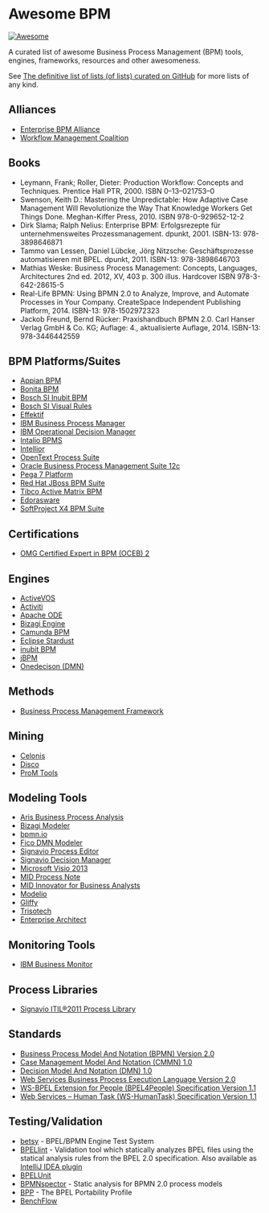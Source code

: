 # Awesome BPM

[![Awesome](https://cdn.rawgit.com/sindresorhus/awesome/d7305f38d29fed78fa85652e3a63e154dd8e8829/media/badge.svg)](https://github.com/sindresorhus/awesome)

A curated list of awesome Business Process Management (BPM) tools, engines, frameworks, resources and other awesomeness.

See [The definitive list of lists (of lists) curated on GitHub](https://github.com/jnv/lists) for more lists of any kind.

## Alliances
* [Enterprise BPM Alliance](http://bpm-alliance.org/bpm-alliance/)
* [Workflow Management Coalition](http://www.wfmc.org)

## Books
* Leymann, Frank; Roller, Dieter: Production Workflow: Concepts and Techniques. Prentice Hall PTR, 2000. ISBN 0–13–021753–0
* Swenson, Keith D.: Mastering the Unpredictable: How Adaptive Case Management Will Revolutionize the Way That Knowledge Workers Get Things Done. Meghan-Kiffer Press, 2010. ISBN 978-0-929652-12-2
* Dirk Slama; Ralph Nelius: Enterprise BPM: Erfolgsrezepte für unternehmensweites Prozessmanagement. dpunkt, 2001. ISBN-13: 978-3898646871
* Tammo van Lessen, Daniel Lübcke, Jörg Nitzsche: Geschäftsprozesse automatisieren mit BPEL. dpunkt, 2011. ISBN-13: 978-3898646703
* Mathias Weske: Business Process Management: Concepts, Languages, Architectures 
2nd ed. 2012, XV, 403 p. 300 illus. Hardcover ISBN 978-3-642-28615-5
* Real-Life BPMN: Using BPMN 2.0 to Analyze, Improve, and Automate Processes in Your Company. CreateSpace Independent Publishing Platform, 2014. ISBN-13: 978-1502972323
* Jackob Freund, Bernd Rücker: Praxishandbuch BPMN 2.0. Carl Hanser Verlag GmbH & Co. KG; Auflage: 4., aktualisierte Auflage, 2014. ISBN-13: 978-3446442559

## BPM Platforms/Suites
* [Appian BPM](http://www.appian.com/bpm-software/)
* [Bonita BPM](http://www.bonitasoft.com/products-v2#about-bonita-bpm)
* [Bosch SI Inubit BPM](https://www.bosch-si.com/products/business-process-management-bpm/business-process-management.html)
* [Bosch SI Visual Rules](https://www.bosch-si.com/products/business-rules-management-brm/visual-rules.html)
* [Effektif](http://www.effektif.com/)
* [IBM Business Process Manager](http://www-03.ibm.com/software/products/de/business-process-manager-family)
* [IBM Operational Decision Manager](http://www-03.ibm.com/software/products/en/odm)
* [Intalio BPMS](http://www.intalio.com/products/bpms/overview/)
* [Intellior](http://www.intellior.ag/software/leistungsstaerke/modularitaet-und-preise/ueberblick/)
* [OpenText Process Suite](http://www.opentext.com/what-we-do/products/business-process-management)
* [Oracle Business Process Management Suite 12c](http://www.oracle.com/us/technologies/bpm/suite/overview/index.html)
* [Pega 7 Platform](http://www.pega.com/products/pega-7)
* [Red Hat JBoss BPM Suite](http://www.jboss.org/products/bpmsuite/overview/)
* [Tibco Active Matrix BPM](http://www.tibco.com/products/automation/business-process-management/activematrix-bpm)
* [Edorasware](http://www.edorasware.com)
* [SoftProject X4 BPM Suite](http://www.x4bpm.com/bpm-suite.html)

## Certifications
* [OMG Certified Expert in BPM (OCEB) 2](http://www.omg.org/oceb-2/index.htm)

## Engines
* [ActiveVOS](http://www.activevos.com/)
* [Activiti](http://activiti.org/)
* [Apache ODE](http://ode.apache.org)
* [Bizagi Engine](http://www.bizagi.com/en/products/bpm-suite/engine)
* [Camunda BPM](https://camunda.org)
* [Eclipse Stardust](https://www.eclipse.org/stardust/)
* [inubit BPM](https://www.bosch-si.com/products/business-process-management-bpm/business-process-management.html)
* [jBPM](http://www.jbpm.org)
* [Onedecison (DMN)](http://onedecision.io/)

## Methods
* [Business Process Management Framework](http://bpm-alliance.org/bpmf/)

## Mining
* [Celonis](http://www.celonis.de/en/)
* [Disco](https://fluxicon.com/disco/)
* [ProM Tools](http://www.promtools.org/doku.php)

## Modeling Tools
* [Aris Business Process Analysis](http://www.softwareag.com/corporate/products/aris_alfabet/bpa/overview/default.asp)
* [Bizagi Modeler](http://www.bizagi.com/en/products/bpm-suite/modeler)
* [bpmn.io](http://bpmn.io/)
* [Fico DMN Modeler](http://www.ficoanalyticcloud.com/platform/fico-dmn-modeler/)
* [Signavio Process Editor](http://www.signavio.com/products/process-editor/)
* [Signavio Decision Manager](http://www.signavio.com/products/decision-manager/)
* [Microsoft Visio 2013](https://blogs.office.com/2012/11/19/introducing-bpmn-2-0-in-visio/)
* [MID Process Note](http://www.mid.de/en/process-note.html)
* [MID Innovator for Business Analysts](http://www.mid.de/en/products/innovator-for-business-analysts.html)
* [Modelio](https://www.modelio.org/)
* [Gliffy](https://www.gliffy.com/uses/business-process-modeling-software/)
* [Trisotech](http://www.trisotech.com)
* [Enterprise Architect](http://www.sparxsystems.com.au/platforms/business_process_modeling.html)

## Monitoring Tools
* [IBM Business Monitor](http://www-03.ibm.com/software/products/de/business-monitor)

## Process Libraries
* [Signavio ITIL®2011 Process Library](http://www.signavio.com/products/itil-2011-process-library/)

## Standards
* [Business Process Model And Notation (BPMN) 
Version 2.0](http://www.omg.org/spec/BPMN/2.0/)
* [Case Management Model And Notation (CMMN) 1.0](http://www.omg.org/spec/CMMN/)
* [Decision Model And Notation (DMN) 1.0](http://www.omg.org/spec/CMMN/)
* [Web Services Business Process Execution Language Version 2.0](http://docs.oasis-open.org/wsbpel/2.0/OS/wsbpel-v2.0-OS.html)
* [WS-BPEL Extension for People (BPEL4People) Specification Version 1.1](http://docs.oasis-open.org/bpel4people/bpel4people-1.1.html)
* [Web Services – Human Task (WS-HumanTask) Specification Version 1.1](http://docs.oasis-open.org/bpel4people/ws-humantask-1.1-spec-cs-01.html)

## Testing/Validation
* [betsy](https://github.com/uniba-dsg/betsy) - BPEL/BPMN Engine Test System
* [BPELlint](https://github.com/uniba-dsg/BPELlint) - Validation tool which statically analyzes BPEL files using the statical analysis rules from the BPEL 2.0 specification. Also available as [IntelliJ IDEA plugin](https://github.com/uniba-dsg/BPELlint-idea)
* [BPELUnit](http://bpelunit.github.io)
* [BPMNspector](https://github.com/uniba-dsg/BPMNspector) - Static analysis for BPMN 2.0 process models
* [BPP](https://github.com/uniba-dsg/bpp) - The BPEL Portability Profile
* [BenchFlow](https://github.com/benchflow/benchflow)
